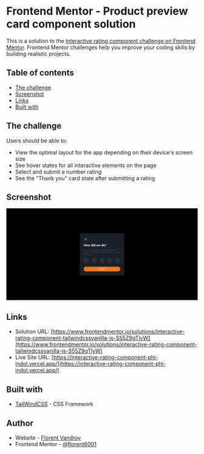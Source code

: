 # Frontend Mentor - Product preview card component solution

This is a solution to the [Interactive rating component challenge on Frontend Mentor](https://www.frontendmentor.io/challenges/interactive-rating-component-koxpeBUmI). Frontend Mentor challenges help you improve your coding skills by building realistic projects. 

## Table of contents

- [The challenge](#the-challenge)
- [Screenshot](#screenshot)
- [Links](#links)
- [Built with](#built-with)


## The challenge

Users should be able to:

- View the optimal layout for the app depending on their device's screen size
- See hover states for all interactive elements on the page
- Select and submit a number rating
- See the "Thank you" card state after submitting a rating

## Screenshot

![](./screenshot.png)


## Links

- Solution URL: [https://www.frontendmentor.io/solutions/interactive-rating-component-tailwindcssvanilla-js-S55Z9gTlyW](https://www.frontendmentor.io/solutions/interactive-rating-component-tailwindcssvanilla-js-S55Z9gTlyW)
- Live Site URL: [https://interactive-rating-component-phi-indol.vercel.app/](https://interactive-rating-component-phi-indol.vercel.app/)

## Built with

- [TailWindCSS](https://tailwindcss.com/) - CSS Framework


## Author

- Website - [Florent Vandroy](https://www.florent-vandroy.fr)
- Frontend Mentor - [@florent6001](https://www.frontendmentor.io/profile/florent6001)